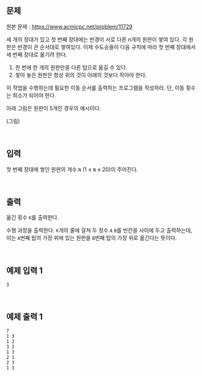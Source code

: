 ## 문제
원본 문제 : https://www.acmicpc.net/problem/11729

세 개의 장대가 있고 첫 번째 장대에는 반경이 서로 다른 n개의 원판이 쌓여 있다. 각 원판은 반경이 큰 순서대로 쌓여있다. 이제 수도승들이 다음 규칙에 따라 첫 번째 장대에서 세 번째 장대로 옮기려 한다.
1. 한 번에 한 개의 원판만을 다른 탑으로 옮길 수 있다.
2. 쌓아 놓은 원판은 항상 위의 것이 아래의 것보다 작아야 한다.

이 작업을 수행하는데 필요한 이동 순서를 출력하는 프로그램을 작성하라. 단, 이동 횟수는 최소가 되어야 한다.

아래 그림은 원판이 5개인 경우의 예시이다.

(그림)

<br/>

## 입력
첫 번째 장대에 쌓인 원판의 개수 `N` (1 ≤ `N` ≤ 20)이 주어진다.

<br/>

## 출력
옮긴 횟수 `K`를 출력한다.

수행 과정을 출력한다. `K`개의 줄에 걸쳐 두 정수 `A` `B`를 빈칸을 사이에 두고 출력하는데, 이는 `A`번째 탑의 가장 위에 있는 원판을 `B`번째 탑의 가장 위로 옮긴다는 뜻이다.

<br/>

## 예제 입력 1
```text
3
```

<br/>

## 예제 출력 1
```text
7
1 3
1 2
3 2
1 3
2 1
2 3
1 3
```